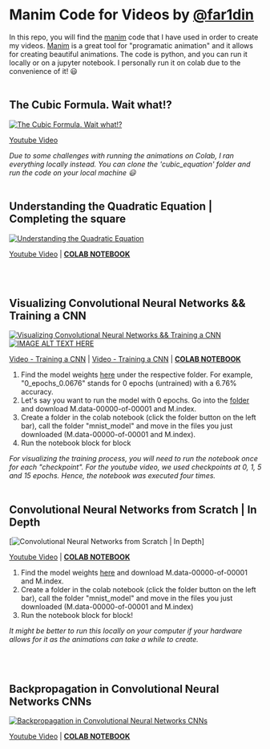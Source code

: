 # Manim Code for Videos by [@far1din](https://www.youtube.com/@far1din619)

In this repo, you will find the [manim](https://www.manim.community/) code that I have used in order to create my videos. [Manim](https://www.manim.community/) is a great tool for "programatic animation" and it allows for creating beautiful animations. The code is python, and you can run it locally or on a jupyter notebook. I personally run it on colab due to the convenience of it! 😃
</br>
</br>

## The Cubic Formula. Wait what!?

[![The Cubic Formula. Wait what!?](https://img.youtube.com/vi/XMJhE-kSGjc/0.jpg)](https://www.youtube.com/watch?v=XMJhE-kSGjc)

[Youtube Video](https://youtu.be/XMJhE-kSGjc)

_Due to some challenges with running the animations on Colab, I ran everything locally instead. You can clone the 'cubic_equation' folder and run the code on your local machine 😃_
</br>
</br>

## Understanding the Quadratic Equation | Completing the square

[![Understanding the Quadratic Equation](https://img.youtube.com/vi/v2eu2ba_j3k/0.jpg)](https://www.youtube.com/watch?v=v2eu2ba_j3k)

[Youtube Video](https://youtu.be/v2eu2ba_j3k) | [**COLAB NOTEBOOK**](https://colab.research.google.com/drive/1Jq4KEWVYjwlUKOV_zWpie6nij0SZ1Lg7)

</br>
</br>

## Visualizing Convolutional Neural Networks && Training a CNN

[![Visualizing Convolutional Neural Networks && Training a CNN](https://img.youtube.com/vi/2nrrzIx_i4g/0.jpg)](https://www.youtube.com/watch?v=2nrrzIx_i4g) [![IMAGE ALT TEXT HERE](https://img.youtube.com/vi/JboZfxUjLSk/0.jpg)](https://www.youtube.com/watch?v=JboZfxUjLSk)

[Video - Training a CNN](https://youtu.be/2nrrzIx_i4g) | [Video - Training a CNN](https://youtu.be/2nrrzIx_i4g) | [**COLAB NOTEBOOK**](https://colab.research.google.com/drive/1yxo834FnhfW_gs-Tp51k3HwNkeDQo_li)

1. Find the model weights [here](https://github.com/far1din/manim/tree/main/visualizing-and-training-a-cnn) under the respective folder. For example, "0_epochs_0.0676" stands for 0 epochs (untrained) with a 6.76% accuracy.
2. Let's say you want to run the model with 0 epochs. Go into the [folder](https://github.com/far1din/manim/tree/main/visualizing-and-training-a-cnn/0_epochs_0.0676) and download M.data-00000-of-00001 and M.index.
3. Create a folder in the colab notebook (click the folder button on the left bar), call the folder "mnist_model" and move in the files you just downloaded (M.data-00000-of-00001 and M.index).
4. Run the notebook block for block

_For visualizing the training process, you will need to run the notebook once for each "checkpoint". For the youtube video, we used checkpoints at 0, 1, 5 and 15 epochs. Hence, the notebook was executed four times._
</br>
</br>

## Convolutional Neural Networks from Scratch | In Depth

[![Convolutional Neural Networks from Scratch | In Depth](https://img.youtube.com/vi/jDe5BAsT2-Y/0.jpg)]

[Youtube Video](https://youtu.be/jDe5BAsT2-Y) | [**COLAB NOTEBOOK**](https://colab.research.google.com/drive/1NqOqh99Hl3CdsQtrAzgcwGpRZNZir0gp?usp=sharing)

1. Find the model weights [here](https://github.com/far1din/manim/tree/main/cnns-from-scratch-in-depth/mnist_model) and download M.data-00000-of-00001 and M.index.
2. Create a folder in the colab notebook (click the folder button on the left bar), call the folder "mnist_model" and move in the files you just downloaded (M.data-00000-of-00001 and M.index)
3. Run the notebook block for block!

_It might be better to run this locally on your computer if your hardware allows for it as the animations can take a while to create._

</br>
</br>

## Backpropagation in Convolutional Neural Networks CNNs

[![Backpropagation in Convolutional Neural Networks CNNs](https://img.youtube.com/vi/z9hJzduHToc/0.jpg)](https://www.youtube.com/watch?v=z9hJzduHToc)

[Youtube Video](https://youtu.be/z9hJzduHToc) | [**COLAB NOTEBOOK**](https://colab.research.google.com/drive/1v97V9D-Q1l_wvIKO1klcChnL0LDZRPWQ)
